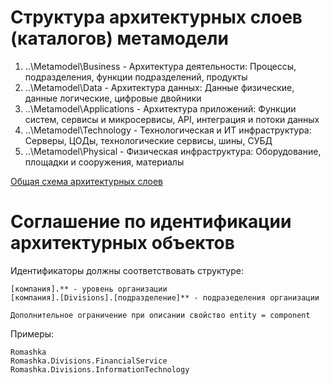 # Структура архитектурных слоев (каталогов) метамодели

1. ..\Metamodel\Business - Архитектура деятельности: Процессы, подразделения, функции подразделений, продукты
2. ..\Metamodel\Data - Архитектура данных: Данные физические, данные логические, цифровые двойники
3. ..\Metamodel\Applications - Архитектура приложений: Функции систем, сервисы и микросервисы, API, интеграция и потоки данных
4. ..\Metamodel\Technology - Технологическая и ИТ инфраструктура: Серверы, ЦОДы, технологические сервисы, шины, СУБД
5. ..\Metamodel\Physical - Физическая инфраструктура: Оборудование, площадки и сооружения, материалы

[Общая схема архитектурных слоев](layers.jpg)

# Соглашение по идентификации архитектурных объектов

Идентификаторы должны соответствовать структуре:
```
[компания].** - уровень организации 
[компания].[Divisions].[подразделение]** - подразеделения организации

Дополнительное ограничение при описании свойство entity = component
```

Примеры:
```
Romashka
Romashka.Divisions.FinancialService
Romashka.Divisions.InformationTechnology
```